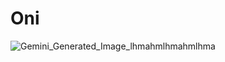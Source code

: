 # Oni 
![Gemini_Generated_Image_lhmahmlhmahmlhma](https://github.com/user-attachments/assets/8cf0258b-8419-485b-bd7c-3ad675a4138f)
